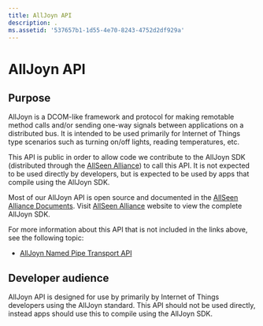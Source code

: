 ```yaml
---
title: AllJoyn API
description: .
ms.assetid: '537657b1-1d55-4e70-8243-4752d2df929a'
---
```


# AllJoyn API

## Purpose

AllJoyn is a DCOM-like framework and protocol for making remotable method calls and/or sending one-way signals between applications on a distributed bus. It is intended to be used primarily for Internet of Things type scenarios such as turning on/off lights, reading temperatures, etc.

This API is public in order to allow code we contribute to the AllJoyn SDK (distributed through the [AllSeen Alliance](http://go.microsoft.com/fwlink/p/?LinkID=526503)) to call this API. It is not expected to be used directly by developers, but is expected to be used by apps that compile using the AllJoyn SDK.

Most of our AllJoyn API is open source and documented in the [AllSeen Alliance Documents](https://allseenalliance.org/docs/api/c/files.mdl). Visit [AllSeen Alliance](http://go.microsoft.com/fwlink/p/?LinkID=526503) website to view the complete AllJoyn SDK.

For more information about this API that is not included in the links above, see the following topic:

-   [AllJoyn Named Pipe Transport API](alljoyn-named-pipe-transport-api.md)

## Developer audience

AllJoyn API is designed for use by primarily by Internet of Things developers using the AllJoyn standard. This API should not be used directly, instead apps should use this to compile using the AllJoyn SDK.

 

 




